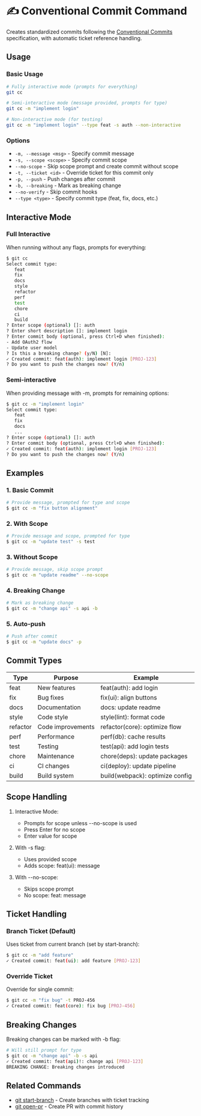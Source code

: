# ✍️ Conventional Commit Command

Creates standardized commits following the [Conventional Commits](https://www.conventionalcommits.org/) specification, with automatic ticket reference handling.

## Usage

### Basic Usage

```bash
# Fully interactive mode (prompts for everything)
git cc

# Semi-interactive mode (message provided, prompts for type)
git cc -m "implement login"

# Non-interactive mode (for testing)
git cc -m "implement login" --type feat -s auth --non-interactive
```

### Options

- `-m, --message <msg>` - Specify commit message
- `-s, --scope <scope>` - Specify commit scope
- `--no-scope` - Skip scope prompt and create commit without scope
- `-t, --ticket <id>` - Override ticket for this commit only
- `-p, --push` - Push changes after commit
- `-b, --breaking` - Mark as breaking change
- `--no-verify` - Skip commit hooks
- `--type <type>` - Specify commit type (feat, fix, docs, etc.)

## Interactive Mode

### Full Interactive

When running without any flags, prompts for everything:

```bash
$ git cc
Select commit type:
   feat
   fix
   docs
   style
   refactor
   perf
   test
   chore
   ci
   build
? Enter scope (optional) []: auth
? Enter short description []: implement login
? Enter commit body (optional, press Ctrl+D when finished):
- Add OAuth2 flow
- Update user model
? Is this a breaking change? (y/N) [N]:
✓ Created commit: feat(auth): implement login [PROJ-123]
? Do you want to push the changes now? (Y/n)
```

### Semi-interactive

When providing message with -m, prompts for remaining options:

```bash
$ git cc -m "implement login"
Select commit type:
   feat
   fix
   docs
   ...
? Enter scope (optional) []: auth
? Enter commit body (optional, press Ctrl+D when finished):
✓ Created commit: feat(auth): implement login [PROJ-123]
? Do you want to push the changes now? (Y/n)
```

## Examples

### 1. Basic Commit

```bash
# Provide message, prompted for type and scope
$ git cc -m "fix button alignment"
```

### 2. With Scope

```bash
# Provide message and scope, prompted for type
$ git cc -m "update test" -s test
```

### 3. Without Scope

```bash
# Provide message, skip scope prompt
$ git cc -m "update readme" --no-scope
```

### 4. Breaking Change

```bash
# Mark as breaking change
$ git cc -m "change api" -s api -b
```

### 5. Auto-push

```bash
# Push after commit
$ git cc -m "update docs" -p
```

## Commit Types

| Type | Purpose | Example |
|------|---------|---------|
| feat | New features | feat(auth): add login |
| fix | Bug fixes | fix(ui): align buttons |
| docs | Documentation | docs: update readme |
| style | Code style | style(lint): format code |
| refactor | Code improvements | refactor(core): optimize flow |
| perf | Performance | perf(db): cache results |
| test | Testing | test(api): add login tests |
| chore | Maintenance | chore(deps): update packages |
| ci | CI changes | ci(deploy): update pipeline |
| build | Build system | build(webpack): optimize config |

## Scope Handling

1. Interactive Mode:
   - Prompts for scope unless --no-scope is used
   - Press Enter for no scope
   - Enter value for scope

2. With -s flag:
   - Uses provided scope
   - Adds scope: feat(ui): message

3. With --no-scope:
   - Skips scope prompt
   - No scope: feat: message

## Ticket Handling

### Branch Ticket (Default)
Uses ticket from current branch (set by start-branch):
```bash
$ git cc -m "add feature"
✓ Created commit: feat(ui): add feature [PROJ-123]
```

### Override Ticket
Override for single commit:
```bash
$ git cc -m "fix bug" -t PROJ-456
✓ Created commit: feat(core): fix bug [PROJ-456]
```

## Breaking Changes

Breaking changes can be marked with -b flag:

```bash
# Will still prompt for type
$ git cc -m "change api" -b -s api
✓ Created commit: feat(api)!: change api [PROJ-123]
BREAKING CHANGE: Breaking changes introduced
```

## Related Commands

- [git start-branch](start-branch.md) - Create branches with ticket tracking
- [git open-pr](open-pr.md) - Create PR with commit history
